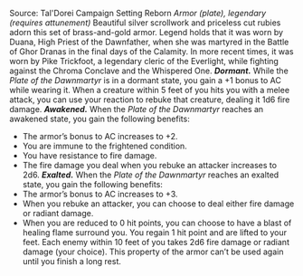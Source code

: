 Source: Tal'Dorei Campaign Setting Reborn
*Armor (plate), legendary (requires attunement)*
Beautiful silver scrollwork and priceless cut rubies adorn this set of brass-and-gold armor. Legend holds that it was worn by Duana, High Priest of the Dawnfather, when she was martyred in the Battle of Ghor Dranas in the final days of the Calamity. In more recent times, it was worn by Pike Trickfoot, a legendary cleric of the Everlight, while fighting against the Chroma Conclave and the Whispered One.
***Dormant.*** While the *Plate of the Dawnmartyr* is in a dormant state, you gain a +1 bonus to AC while wearing it. When a creature within 5 feet of you hits you with a melee attack, you can use your reaction to rebuke that creature, dealing it 1d6 fire damage.
***Awakened.*** When the *Plate of the Dawnmartyr* reaches an awakened state, you gain the following benefits:
* The armor’s bonus to AC increases to +2.
* You are immune to the frightened condition.
* You have resistance to fire damage.
* The fire damage you deal when you rebuke an attacker increases to 2d6.
***Exalted.*** When the *Plate of the Dawnmartyr* reaches an exalted state, you gain the following benefits:
* The armor’s bonus to AC increases to +3.
* When you rebuke an attacker, you can choose to deal either fire damage or radiant damage.
* When you are reduced to 0 hit points, you can choose to have a blast of healing flame surround you. You regain 1 hit point and are lifted to your feet. Each enemy within 10 feet of you takes 2d6 fire damage or radiant damage (your choice). This property of the armor can’t be used again until you finish a long rest.